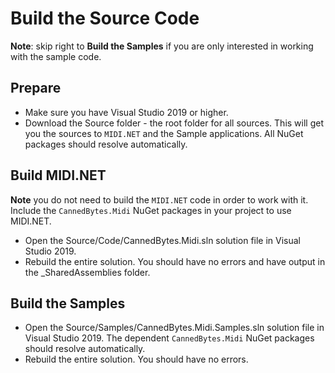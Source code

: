 # Build the Source Code

**Note**: skip right to **Build the Samples** if you are only interested in working with the sample code.

## Prepare
* Make sure you have Visual Studio 2019 or higher.
* Download the Source folder - the root folder for all sources. This will get you the sources to `MIDI.NET` and the Sample applications.
All NuGet packages should resolve automatically.

## Build MIDI.NET
**Note** you do not need to build the `MIDI.NET` code in order to work with it.
Include the `CannedBytes.Midi` NuGet packages in your project to use MIDI.NET.

* Open the Source/Code/CannedBytes.Midi.sln solution file in Visual Studio 2019.
* Rebuild the entire solution. You should have no errors and have output in the _SharedAssemblies folder.

## Build the Samples

* Open the Source/Samples/CannedBytes.Midi.Samples.sln solution file in Visual Studio 2019.
The dependent `CannedBytes.Midi` NuGet packages should resolve automatically.
* Rebuild the entire solution. You should have no errors.
